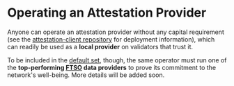 # Operating an Attestation Provider

Anyone can operate an attestation provider without any capital requirement (see the [attestation-client repository](https://github.com/flare-foundation/attestation-client) for deployment information), which can readily be used as a **local provider** on validators that trust it.

To be included in the [default set](../../tech/state-connector.md#attestation-provider-sets), though, the same operator must run one of the **top-performing [FTSO](glossary.md#ftso) data providers** to prove its commitment to the network's well-being.
More details will be added soon.
